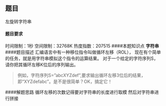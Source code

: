 ## 题目
左旋转字符串
#### 题目要求
时间限制：1秒 空间限制：32768K 热度指数：207515
####本题知识点
**字符串**
####题目描述
汇编语言中有一种移位指令叫做循环左移（ROL），
现在有个简单的任务，就是用字符串模拟这个指令的运算结果。
对于一个给定的字符序列S，
请你把其循环左移K位后的序列输出。
>例如，字符序列S=”abcXYZdef”,要求输出循环左移3位后的结果，即“XYZdefabc”。是不是很简单？OK，搞定它！

####解题思路
循环左移的次数记得要对字符串的长度进行取模
然后对字符串进行拼接